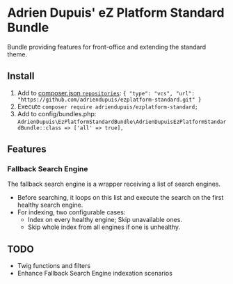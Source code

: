 Adrien Dupuis' eZ Platform Standard Bundle
==========================================

Bundle providing features for front-office and extending the standard theme.

Install
-------

1. Add to [composer.json `repositories`](https://getcomposer.org/doc/04-schema.md#repositories): `{ "type": "vcs", "url": "https://github.com/adriendupuis/ezplatform-standard.git" }`
1. Execute `composer require adriendupuis/ezplatform-standard;`
1. Add to config/bundles.php: `AdrienDupuis\EzPlatformStandardBundle\AdrienDupuisEzPlatformStandardBundle::class => ['all' => true],`

Features
--------

### Fallback Search Engine

The fallback search engine is a wrapper receiving a list of search engines.
* Before searching, it loops on this list and execute the search on the first healthy search engine.
* For indexing, two configurable cases:
  - Index on every healthy engine; Skip unavailable ones.
  - Skip whole index from all engines if one is unhealthy.

TODO
----

- Twig functions and filters
- Enhance Fallback Search Engine indexation scenarios
